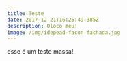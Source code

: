 ```yaml
---
title: Teste
date: 2017-12-21T16:25:49.385Z
description: Oloco meu!
image: /img/idepead-facon-fachada.jpg
---
```

esse é um teste massa!
